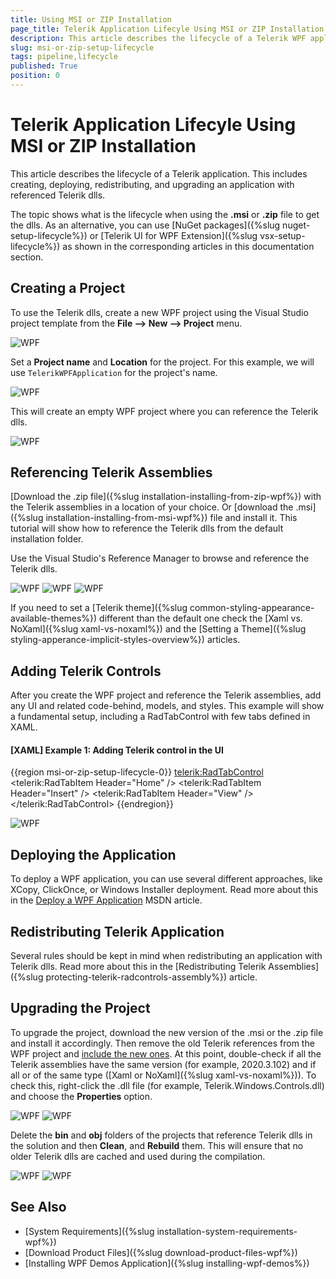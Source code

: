 ```yaml
---
title: Using MSI or ZIP Installation
page_title: Telerik Application Lifecyle Using MSI or ZIP Installation
description: This article describes the lifecycle of a Telerik WPF application when using MSI or ZIP installation.
slug: msi-or-zip-setup-lifecycle
tags: pipeline,lifecycle
published: True
position: 0
---
```


# Telerik Application Lifecyle Using MSI or ZIP Installation

This article describes the lifecycle of a Telerik application. This includes creating, deploying, redistributing, and upgrading an application with referenced Telerik dlls.

The topic shows what is the lifecycle when using the __.msi__ or __.zip__ file to get the dlls. As an alternative, you can use [NuGet packages]({%slug nuget-setup-lifecycle%}) or [Telerik UI for WPF Extension]({%slug vsx-setup-lifecycle%}) as shown in the corresponding articles in this documentation section.

## Creating a Project

To use the Telerik dlls, create a new WPF project using the Visual Studio project template from the __File --> New --> Project__ menu. 

![WPF ](images/msi-or-zip-setup-lifecyle-0.png)

Set a __Project name__ and __Location__ for the project. For this example, we will use `TelerikWPFApplication` for the project's name.

![WPF ](images/msi-or-zip-setup-lifecyle-1.png)

This will create an empty WPF project where you can reference the Telerik dlls.

![WPF ](images/msi-or-zip-setup-lifecyle-2.png)

## Referencing Telerik Assemblies

[Download the .zip file]({%slug installation-installing-from-zip-wpf%}) with the Telerik assemblies in a location of your choice. Or [download the .msi]({%slug installation-installing-from-msi-wpf%}) file and install it. This tutorial will show how to reference the Telerik dlls from the default installation folder.

Use the Visual Studio's Reference Manager to browse and reference the Telerik dlls. 

![WPF ](images/msi-or-zip-setup-lifecyle-3.png)
![WPF ](images/msi-or-zip-setup-lifecyle-4.png)
![WPF ](images/msi-or-zip-setup-lifecyle-5.png)

If you need to set a [Telerik theme]({%slug common-styling-appearance-available-themes%}) different than the default one check the [Xaml vs. NoXaml]({%slug xaml-vs-noxaml%}) and the [Setting a Theme]({%slug styling-apperance-implicit-styles-overview%}) articles.

## Adding Telerik Controls

After you create the WPF project and reference the Telerik assemblies, add any UI and related code-behind, models, and styles. This example will show a fundamental setup, including a RadTabControl with few tabs defined in XAML.

#### __[XAML] Example 1: Adding Telerik control in the UI__
{{region msi-or-zip-setup-lifecycle-0}}
	<Window x:Class="TelerikWpfApplication.MainWindow"
		xmlns="http://schemas.microsoft.com/winfx/2006/xaml/presentation"
		xmlns:x="http://schemas.microsoft.com/winfx/2006/xaml"
		xmlns:d="http://schemas.microsoft.com/expression/blend/2008"
		xmlns:mc="http://schemas.openxmlformats.org/markup-compatibility/2006"
		xmlns:local="clr-namespace:TelerikWpfApplication" xmlns:telerik="http://schemas.telerik.com/2008/xaml/presentation"
		mc:Ignorable="d"
		Title="MainWindow" Height="450" Width="800">
		<Grid>
			<telerik:RadTabControl>
				<telerik:RadTabItem Header="Home" />
				<telerik:RadTabItem Header="Insert" />
				<telerik:RadTabItem Header="View" />
			</telerik:RadTabControl>
		</Grid>
	</Window>
{{endregion}}

![WPF ](images/msi-or-zip-setup-lifecyle-6.png)

## Deploying the Application

To deploy a WPF application, you can use several different approaches, like XCopy, ClickOnce, or Windows Installer deployment. Read more about this in the [Deploy a WPF Application](https://docs.microsoft.com/en-us/dotnet/desktop/wpf/app-development/deploying-a-wpf-application-wpf?view=netframeworkdesktop-4.8) MSDN article. 

## Redistributing Telerik Application

Several rules should be kept in mind when redistributing an application with Telerik dlls. Read more about this in the [Redistributing Telerik Assemblies]({%slug protecting-telerik-radcontrols-assembly%}) article.

## Upgrading the Project

To upgrade the project, download the new version of the .msi or the .zip file and install it accordingly. Then remove the old Telerik references from the WPF project and [include the new ones](#referencing-telerik-assemblies). At this point, double-check if all the Telerik assemblies have the same version (for example, 2020.3.102) and if all or of the same type ([Xaml or NoXaml]({%slug xaml-vs-noxaml%})). To check this, right-click the .dll file (for example, Telerik.Windows.Controls.dll) and choose the __Properties__ option. 

![WPF ](images/msi-or-zip-setup-lifecyle-8.png)
![WPF ](images/msi-or-zip-setup-lifecyle-9.png)

Delete the __bin__ and __obj__ folders of the projects that reference Telerik dlls in the solution and then __Clean__, and __Rebuild__ them. This will ensure that no older Telerik dlls are cached and used during the compilation.

![WPF ](images/msi-or-zip-setup-lifecyle-7.png)
![WPF ](images/msi-or-zip-setup-lifecyle-10.png)

## See Also  
* [System Requirements]({%slug installation-system-requirements-wpf%})
* [Download Product Files]({%slug download-product-files-wpf%})
* [Installing WPF Demos Application]({%slug installing-wpf-demos%})
